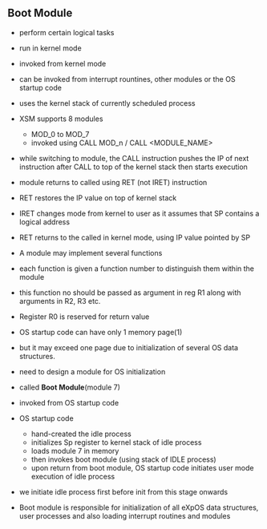 ## Boot Module

- perform certain logical tasks
- run in kernel mode
- invoked from kernel mode
- can be invoked from interrupt rountines, other modules or the OS startup code
- uses the kernel stack of currently scheduled process
- XSM supports 8 modules
    - MOD_0 to MOD_7
    - invoked using CALL MOD_n / CALL <MODULE_NAME>


- while switching to module, the CALL instruction pushes the IP of next instruction after CALL to top of the kernel stack then starts execution

- module returns to called using RET (not IRET) instruction
- RET restores the IP value on top of kernel stack
- IRET changes mode from kernel to user as it assumes that SP contains a logical address
- RET returns to the called in kernel mode, using IP value pointed by SP

- A module may implement several functions
- each function is given a function number to distinguish them within the module
- this function no should be passed as argument in reg R1 along with arguments in R2, R3 etc. 
- Register R0 is reserved for return value

- OS startup code can have only 1 memory page(1)
- but it may exceed one page due to initialization of several OS data structures.
- need to design a module for OS initialization
- called **Boot Module**(module 7)
- invoked from OS startup code
- OS startup code
    - hand-created the idle process
    - initializes Sp register to kernel stack of idle process
    - loads module 7 in memory
    - then invokes boot module (using stack of IDLE process)
    - upon return from boot module, OS startup code initiates user mode execution of idle process

- we initiate idle process first before init from this stage onwards
- Boot module is responsible for initialization of all eXpOS data structures, user processes and also loading interrupt routines and modules